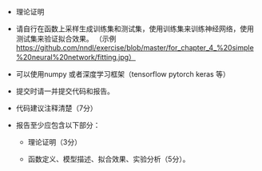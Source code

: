  - 理论证明

 - 请自行在函数上采样生成训练集和测试集，使用训练集来训练神经网络，使用测试集来验证拟合效果。
（示例 https://github.com/nndl/exercise/blob/master/for_chapter_4_%20simple%20neural%20network/fitting.jpg）

 - 可以使用numpy 或者深度学习框架（tensorflow pytorch keras 等）

 - 提交时请一并提交代码和报告。

 - 代码建议注释清楚（7分）

 - 报告至少应包含以下部分：

    - 理论证明（3分）

    - 函数定义、模型描述、拟合效果、实验分析（5分）。